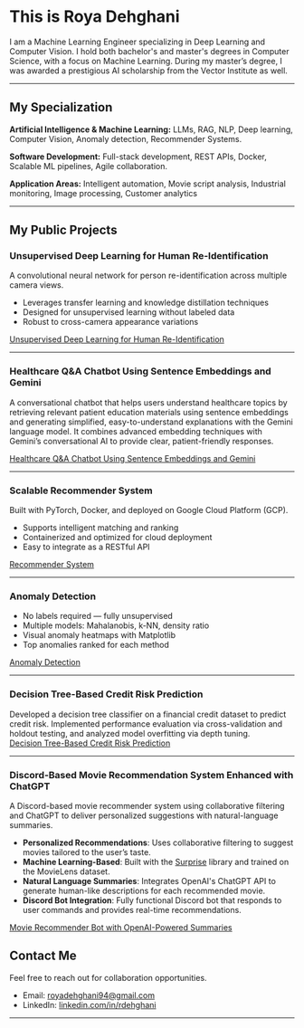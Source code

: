 # This is Roya Dehghani

I am a Machine Learning Engineer specializing in Deep Learning and Computer Vision. I hold both bachelor's and master's degrees in Computer Science, with a focus on Machine Learning. During my master’s degree, I was awarded a prestigious AI scholarship from the Vector Institute as well.

---

## My Specialization

**Artificial Intelligence & Machine Learning:** LLMs, RAG, NLP, Deep learning, Computer Vision, Anomaly detection, Recommender Systems. 

**Software Development:** Full-stack development, REST APIs, Docker, Scalable ML pipelines, Agile collaboration.  

**Application Areas:** Intelligent automation, Movie script analysis, Industrial monitoring, Image processing, Customer analytics


---

## My Public Projects


### Unsupervised Deep Learning for Human Re-Identification

A convolutional neural network for person re-identification across multiple camera views.  
- Leverages transfer learning and knowledge distillation techniques  
- Designed for unsupervised learning without labeled data  
- Robust to cross-camera appearance variations
  
[Unsupervised Deep Learning for Human Re-Identification](https://github.com/royadeh/Unsupervised-Deep-Learning-Human-Re_Identification)

---

### Healthcare Q&A Chatbot Using Sentence Embeddings and Gemini

A conversational chatbot that helps users understand healthcare topics by retrieving relevant patient education materials using sentence embeddings and generating simplified, easy-to-understand explanations with the Gemini language model. It combines advanced embedding techniques with Gemini’s conversational AI to provide clear, patient-friendly responses.

[Healthcare Q&A Chatbot Using Sentence Embeddings and Gemini](https://github.com/royadeh/Healthcare-Q-A-Chatbot-Using-Sentence-Embeddings-and-Gemini/tree/main)

---

### Scalable Recommender System

Built with PyTorch, Docker, and deployed on Google Cloud Platform (GCP).  
- Supports intelligent matching and ranking  
- Containerized and optimized for cloud deployment  
- Easy to integrate as a RESTful API
  
[Recommender System](https://github.com/royadeh/API-GCP-RecomSystem)

---

### Anomaly Detection 

- No labels required — fully unsupervised  
- Multiple models: Mahalanobis, k-NN, density ratio  
- Visual anomaly heatmaps with Matplotlib  
- Top anomalies ranked for each method
  
 [Anomaly Detection](https://github.com/royadeh/Data-Science/blob/main/AnamolyDetection.ipynb)

---

### Decision Tree-Based Credit Risk Prediction

Developed a decision tree classifier on a financial credit dataset to predict credit risk. Implemented performance evaluation via cross-validation and holdout testing, and analyzed model overfitting via depth tuning.  
[Decision Tree-Based Credit Risk Prediction](https://github.com/royadeh/Data-Science/blob/main/Decision%20Tree-Based%20Credit%20Risk%20Prediction.ipynb)

---

### Discord-Based Movie Recommendation System Enhanced with ChatGPT

A Discord-based movie recommender system using collaborative filtering and ChatGPT to deliver personalized suggestions with natural-language summaries.

- **Personalized Recommendations**: Uses collaborative filtering to suggest movies tailored to the user’s taste.
- **Machine Learning-Based**: Built with the [Surprise](http://surpriselib.com/) library and trained on the MovieLens dataset.
- **Natural Language Summaries**: Integrates OpenAI's ChatGPT API to generate human-like descriptions for each recommended movie.
- **Discord Bot Integration**: Fully functional Discord bot that responds to user commands and provides real-time recommendations.

[Movie Recommender Bot with OpenAI-Powered Summaries](https://github.com/royadeh/Smart-Movie-Recommender-System-with-Natural-Language-Descriptions)
## Contact Me

Feel free to reach out for collaboration opportunities.   
- Email: royadehghani94@gmail.com  
- LinkedIn: [linkedin.com/in/rdehghani](https://linkedin.com/in/rdehghani)



---
